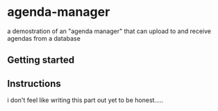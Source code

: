 # agenda-manager
a demostration of an "agenda manager" that can upload to and receive agendas from a database

## Getting started

## Instructions
i don't feel like writing this part out yet to be honest.....
